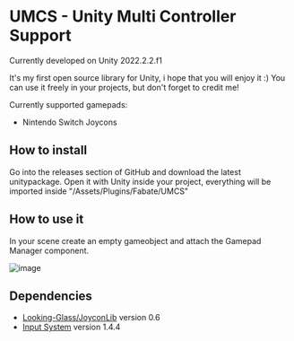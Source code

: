 # UMCS - Unity Multi Controller Support
Currently developed on Unity 2022.2.2.f1

It's my first open source library for Unity, i hope that you will enjoy it :)
You can use it freely in your projects, but don't forget to credit me!

Currently supported gamepads:
- Nintendo Switch Joycons

## How to install
Go into the releases section of GitHub and download the latest unitypackage. Open it with Unity inside your project, everything will be imported inside "/Assets/Plugins/Fabate/UMCS"

## How to use it
In your scene create an empty gameobject and attach the Gamepad Manager component.

![image](https://user-images.githubusercontent.com/24304905/232223140-c55e4a8e-e4d4-4e13-91ee-569df3cded65.png)

## Dependencies
- [Looking-Glass/JoyconLib](https://github.com/Looking-Glass/JoyconLib) version 0.6
- [Input System](https://docs.unity3d.com/Packages/com.unity.inputsystem@1.4/manual/index.html) version 1.4.4
